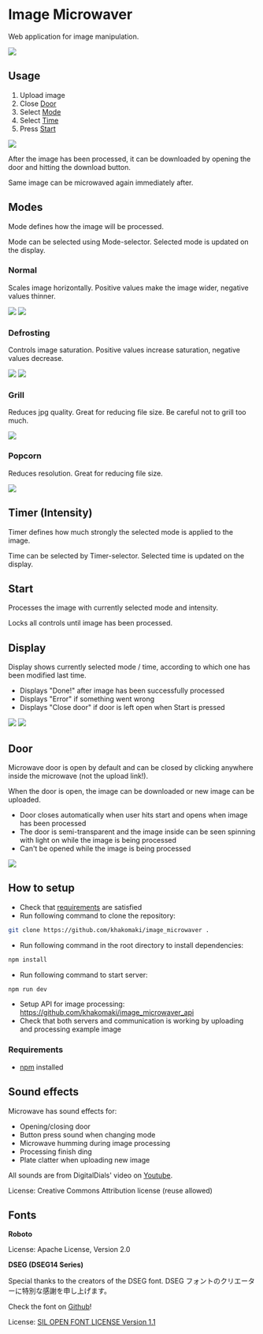 # Image Microwaver

Web application for image manipulation.

![](public/microwave_closed_example.png)

## Usage

1. Upload image
2. Close [Door](#door)
3. Select [Mode](#mode)
4. Select [Time](#time)
5. Press [Start](#start)

![](public/microwave_usage_example.gif)

After the image has been processed, it can be downloaded by opening the door and hitting the download button.

Same image can be microwaved again immediately after.

## Modes

<a name="mode"></a>

Mode defines how the image will be processed.

Mode can be selected using Mode-selector. Selected mode is updated on the display.

### Normal

Scales image horizontally. Positive values make the image wider, negative values thinner.

![](src/images/example_landscape_image_normal_negative.jpg)
![](src/images/example_landscape_image_normal_positive.jpg)

### Defrosting

Controls image saturation. Positive values increase saturation, negative values decrease.

![](src/images/example_landscape_image_defrosting_negative.jpg)
![](src/images/example_landscape_image_defrosting_positive.jpg)

### Grill

Reduces jpg quality. Great for reducing file size. Be careful not to grill too much.

![](src/images/example_landscape_image_grill.jpg)

### Popcorn

Reduces resolution. Great for reducing file size.

![](src/images/example_landscape_image_popcorn.jpg)

## Timer (Intensity)

<a name="time"></a>

Timer defines how much strongly the selected mode is applied to the image.

Time can be selected by Timer-selector. Selected time is updated on the display.

## Start

<a name="start"></a>

Processes the image with currently selected mode and intensity.

Locks all controls until image has been processed.

## Display

Display shows currently selected mode / time, according to which one has been modified last time.

- Displays "Done!" after image has been successfully processed
- Displays "Error" if something went wrong
- Displays "Close door" if door is left open when Start is pressed

![](public/screen_mode_example.png)
![](public/screen_timer_example.png)

## Door

<a name="door"></a>

Microwave door is open by default and can be closed by clicking anywhere inside the microwave (not the upload link!).

When the door is open, the image can be downloaded or new image can be uploaded.

- Door closes automatically when user hits start and opens when image has been processed
- The door is semi-transparent and the image inside can be seen spinning with light on while the image is being processed
- Can't be opened while the image is being processed

![](public/microwave_open_example.png)

## How to setup

- Check that [requirements](#requirements) are satisfied
- Run following command to clone the repository:

```bash
git clone https://github.com/khakomaki/image_microwaver .
```

- Run following command in the root directory to install dependencies:

```bash
npm install
```

- Run following command to start server:

```bash
npm run dev
```

- Setup API for image processing: https://github.com/khakomaki/image_microwaver_api
- Check that both servers and communication is working by uploading and processing example image

### Requirements

<a name="requirements"></a>

- [npm](https://www.npmjs.com/) installed

## Sound effects

Microwave has sound effects for:

- Opening/closing door
- Button press sound when changing mode
- Microwave humming during image processing
- Processing finish ding
- Plate clatter when uploading new image

All sounds are from DigitalDials' video on [Youtube](https://www.youtube.com/watch?v=F5x_IsqT3qQ).

License: Creative Commons Attribution license (reuse allowed)

## Fonts

**Roboto**

License: Apache License, Version 2.0

**DSEG (DSEG14 Series)**

Special thanks to the creators of the DSEG font.
DSEG フォントのクリエーターに特別な感謝を申し上げます。

Check the font on [Github](https://github.com/keshikan/DSEG)!

License: [SIL OPEN FONT LICENSE Version 1.1](DSEG-LICENSE.txt)
